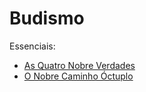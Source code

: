 # Budismo

Essenciais:

* [As Quatro Nobre Verdades](quatro_nobre_verdades.md)
* [O Nobre Caminho Óctuplo](caminho_octuplo.md)